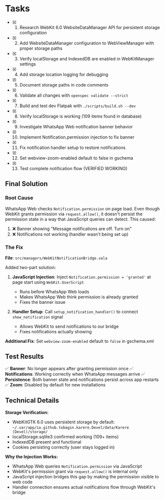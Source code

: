 # Tasks

- [x] 1. Research WebKit 6.0 WebsiteDataManager API for persistent storage configuration
- [x] 2. Add WebsiteDataManager configuration to WebViewManager with proper storage paths
- [x] 3. Verify localStorage and IndexedDB are enabled in WebKitManager settings
- [x] 4. Add storage location logging for debugging
- [x] 5. Document storage paths in code comments
- [x] 6. Validate all changes with `openspec validate --strict`
- [x] 7. Build and test dev Flatpak with `./scripts/build.sh --dev`
- [x] 8. Verify localStorage is working (109 items found in database)
- [x] 9. Investigate WhatsApp Web notification banner behavior
- [x] 10. Implement Notification.permission injection to fix banner
- [x] 11. Fix notification handler setup to restore notifications
- [x] 12. Set webview-zoom-enabled default to false in gschema
- [x] 13. Test complete notification flow (VERIFIED WORKING)

## Final Solution

### Root Cause
WhatsApp Web checks `Notification.permission` on page load. Even though WebKit grants permission via `request.allow()`, it doesn't persist the permission state in a way that JavaScript queries can detect. This caused:
1. ❌ Banner showing "Message notifications are off. Turn on"
2. ❌ Notifications not working (handler wasn't being set up)

### The Fix
**File**: `src/managers/WebKitNotificationBridge.vala`

Added two-part solution:
1. **JavaScript Injection**: Inject `Notification.permission = 'granted'` at page start using `WebKit.UserScript`
   - Runs before WhatsApp Web loads
   - Makes WhatsApp Web think permission is already granted
   - Fixes the banner issue

2. **Handler Setup**: Call `setup_notification_handler()` to connect `show_notification` signal
   - Allows WebKit to send notifications to our bridge
   - Fixes notifications actually showing

**Additional Fix**: Set `webview-zoom-enabled` default to `false` in gschema.xml

## Test Results

✅ **Banner**: No longer appears after granting permission once
✅ **Notifications**: Working correctly when WhatsApp messages arrive
✅ **Persistence**: Both banner state and notifications persist across app restarts
✅ **Zoom**: Disabled by default for new installations

## Technical Details

**Storage Verification:**
- WebKitGTK 6.0 uses persistent storage by default: `~/.var/app/io.github.tobagin.karere.Devel/data/Karere (Devel)/storage/`
- localStorage.sqlite3 confirmed working (109+ items)
- IndexedDB present and functional
- Cookies persisting correctly (user stays logged in)

**Why the Injection Works:**
- WhatsApp Web queries `Notification.permission` via JavaScript
- WebKit's permission grant via `request.allow()` is internal only
- JavaScript injection bridges this gap by making the permission visible to web code
- Handler connection ensures actual notifications flow through WebKit's bridge
